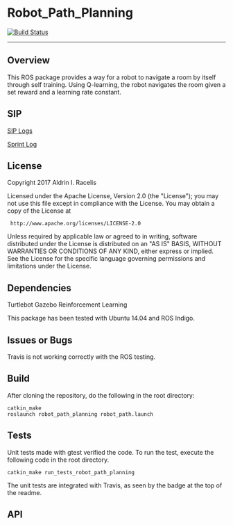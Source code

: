 # Robot_Path_Planning
[![Build Status](https://travis-ci.org/aracelis-git/Robot_Path_Planning.svg?branch=master)](https://travis-ci.org/aracelis-git/Robot_Path_Planning)

---

## Overview

This ROS package provides a way for a robot to navigate a room by itself through self training. Using Q-learning, the robot navigates the room given a set reward and a learning rate constant. 

## SIP

<a href="https://drive.google.com/open?id=1vPMsvtIHx467KGZdfskSs1heT60qLzy87K0tlMnckY4">SIP Logs</a>

<a href="https://drive.google.com/open?id=1AiFwYDx-4b8577_lUeq3aE7R47sUl6ZOjDB4g3GRvhU "> Sprint Log </a>

## License

Copyright 2017 Aldrin I. Racelis

   Licensed under the Apache License, Version 2.0 (the "License");
   you may not use this file except in compliance with the License.
   You may obtain a copy of the License at

     http://www.apache.org/licenses/LICENSE-2.0

   Unless required by applicable law or agreed to in writing, software
   distributed under the License is distributed on an "AS IS" BASIS,
   WITHOUT WARRANTIES OR CONDITIONS OF ANY KIND, either express or implied.
   See the License for the specific language governing permissions and
   limitations under the License.

## Dependencies

Turtlebot
Gazebo
Reinforcement Learning

This package has been tested with Ubuntu 14.04 and ROS Indigo.

## Issues or Bugs

Travis is not working correctly with the ROS testing. 

## Build

After cloning the repository, do the following in the root directory: 
	
	catkin_make
	roslaunch robot_path_planning robot_path.launch
	
## Tests

Unit tests made with gtest verified the code. To run the test, execute the following code in the root directory.

	catkin_make run_tests_robot_path_planning
	
The unit tests are integrated with Travis, as seen by the badge at the top of the readme.

## API 
	
